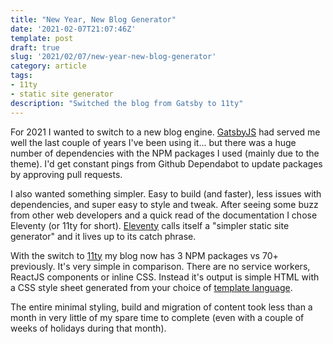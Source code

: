 ```yaml
---
title: "New Year, New Blog Generator"
date: '2021-02-07T21:07:46Z'
template: post
draft: true
slug: '2021/02/07/new-year-new-blog-generator'
category: article
tags:
- 11ty
- static site generator
description: "Switched the blog from Gatsby to 11ty"
--- 
```


For 2021 I wanted to switch to a new blog engine. [GatsbyJS](https://www.gatsbyjs.com) had served me well the last couple of years I've been using it... but there was a huge number of dependencies with the NPM packages I used (mainly due to the theme). I'd get constant pings from Github Dependabot to update packages by approving pull requests. 

I also wanted something simpler. Easy to build (and faster), less issues with dependencies, and super easy to style and tweak. After seeing some buzz from other web developers and a quick read of the documentation I chose Eleventy (or 11ty for short). [Eleventy](https://www.11ty.dev) calls itself a "simpler static site generator" and it lives up to its catch phrase. 

With the switch to [11ty](https://www.11ty.dev) my blog now has 3 NPM packages vs 70+ previously. It's very simple in comparison. There are no service workers, ReactJS components or inline CSS. Instead it's output is simple HTML with a CSS style sheet generated from your choice of [template language](https://www.11ty.dev/docs/). 

The entire minimal styling, build and migration of content took less than a month in very little of my spare time to complete (even with a couple of weeks of holidays during that month). 
